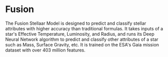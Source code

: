 # Fusion
The Fusion Stellaar Model is designed to predict and classify
stellar attributes with higher accuracy than traditional formulas. 
It takes inputs of a star's Effective Temperature, Luminosity, and 
Radius, and runs its Deep Neural Network algorithm to predict and 
classify other attributes of a star such as Mass, Surface Gravity, 
etc. It is trained on the ESA's Gaia mission dataset with over 403 
million features.  
